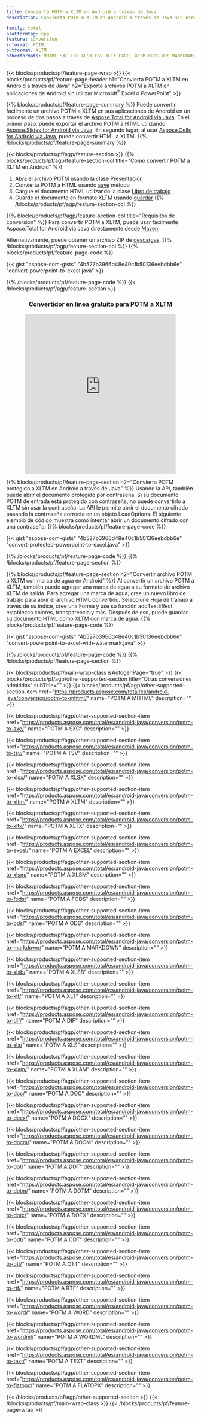 ```yaml
---
title: Convierta POTM a XLTM en Android a través de Java
description: Convierta POTM a XLTM en Android a través de Java sin usar Microsoft Excel o PowerPoint

family: total
platformtag: cpp
feature: conversion
informat: POTM
outformat: XLTM
otherformats: MHTML SXC TSV XLSX CSV XLTX EXCEL XLSM FODS ODS MARKDOWN XLSB XLT DIF XLS XLAM DOC DOCX DOCM DOT DOTM DOTX ODT OTT RTF WORD WORDML TEXT FLATOPX
---
```

{{< blocks/products/pf/feature-page-wrap >}}
{{< blocks/products/pf/feature-page-header h1="Convierta POTM a XLTM en Android a través de Java" h2="Exporte archivos POTM a XLTM en aplicaciones de Android sin utilizar Microsoft<sup>&reg;</sup> Excel o PowerPoint" >}}

{{% blocks/products/pf/feature-page-summary %}}
Puede convertir fácilmente un archivo POTM a XLTM en sus aplicaciones de Android en un proceso de dos pasos a través de [Aspose.Total for Android via Java](https://products.aspose.com/total/android-java/). En el primer paso, puede exportar el archivo POTM a HTML utilizando [Aspose.Slides for Android via Java](https://products.aspose.com/slides/android-java/). En segundo lugar, al usar [Aspose.Cells for Android via Java](https://products.aspose.com/cells/android-java/), puede convertir HTML a XLTM. 
{{% /blocks/products/pf/feature-page-summary  %}}

{{< blocks/products/pf/agp/feature-section >}}
{{% blocks/products/pf/agp/feature-section-col title="Cómo convertir POTM a XLTM en Android" %}}
1. Abra el archivo POTM usando la clase [Presentación](https://reference.aspose.com/slides/java/com.aspose.slides/Presentation)
2. Convierta POTM a HTML usando [save](https://reference.aspose.com/slides/java/com.aspose.slides/Presentation#save-java.lang.String-int-com.aspose.slides.ISaveOptions-) método
3. Cargue el documento HTML utilizando la clase [Libro de trabajo](https://reference.aspose.com/cells/java/com.aspose.cells/Workbook)
4. Guarde el documento en formato XLTM usando [guardar](https://reference.aspose.com/cells/java/com.aspose.cells/)
{{% /blocks/products/pf/agp/feature-section-col %}}

{{% blocks/products/pf/agp/feature-section-col title="Requisitos de conversión" %}}
Para convertir POTM a XLTM, puede usar fácilmente Aspose.Total for Android via Java directamente desde [Maven](https://releases.aspose.com/total/java/)

Alternativamente, puede obtener un archivo ZIP de [descargas](https://releases.aspose.com/total/androidjava).
{{% /blocks/products/pf/agp/feature-section-col %}}
{{% blocks/products/pf/feature-page-code %}}

{{< gist "aspose-com-gists" "4b527b3966d48e40c1b50136eebdbb6e" "convert-powerpoint-to-excel.java" >}}



{{% /blocks/products/pf/feature-page-code %}}
{{< /blocks/products/pf/agp/feature-section >}}
<div class="container-fluid agp-content bg-white aboutfile box-1 vh100 section nopbtm">
<div class=container>
<div class=row>
<div class="demobox tc col-md-12 padding-0" align="center">

<h3>Convertidor en línea gratuito para POTM a XLTM</h3>

<iframe style="border: none; height: 426px;" scrolling="no" src="https://total-conversion-app-65z5r2lp.qa.k8s.dynabic.com/?to=xltm&from=potm" id="child-iframe" width="80%"></iframe>

</div></div>
</div></div>

{{% blocks/products/pf/feature-page-section  h2="Convierta POTM protegido a XLTM en Android a través de Java" %}}
Usando la API, también puede abrir el documento protegido por contraseña. Si su documento POTM de entrada está protegido con contraseña, no puede convertirlo a XLTM sin usar la contraseña. La API le permite abrir el documento cifrado pasando la contraseña correcta en un objeto LoadOptions. El siguiente ejemplo de código muestra cómo intentar abrir un documento cifrado con una contraseña:
{{% blocks/products/pf/feature-page-code %}}

{{< gist "aspose-com-gists" "4b527b3966d48e40c1b50136eebdbb6e" "convert-protected-powerpoint-to-excel.java" >}}

{{% /blocks/products/pf/feature-page-code  %}}
{{% /blocks/products/pf/feature-page-section %}}

{{% blocks/products/pf/feature-page-section  h2="Convertir archivo POTM a XLTM con marca de agua en Android" %}}
Al convertir un archivo POTM a XLTM, también puede agregar una marca de agua a su formato de archivo XLTM de salida. Para agregar una marca de agua, cree un nuevo libro de trabajo para abrir el archivo HTML convertido. Seleccione Hoja de trabajo a través de su índice, cree una Forma y use su función addTextEffect, establezca colores, transparencia y más. Después de eso, puede guardar su documento HTML como XLTM con marca de agua.
{{% blocks/products/pf/feature-page-code %}}

{{< gist "aspose-com-gists" "4b527b3966d48e40c1b50136eebdbb6e" "convert-powerpoint-to-excel-with-watermark.java" >}}

{{% /blocks/products/pf/feature-page-code  %}}
{{% /blocks/products/pf/feature-page-section %}}

{{< blocks/products/pf/main-wrap-class isAutogenPage="true" >}}
{{< blocks/products/pf/agp/other-supported-section title="Otras conversiones admitidas" subTitle="" >}}
{{< blocks/products/pf/agp/other-supported-section-item href="https://products.aspose.com/total/es/android-java/conversion/potm-to-mhtml/" name="POTM A MHTML" description="" >}}

{{< blocks/products/pf/agp/other-supported-section-item href="https://products.aspose.com/total/es/android-java/conversion/potm-to-sxc/" name="POTM A SXC" description="" >}}

{{< blocks/products/pf/agp/other-supported-section-item href="https://products.aspose.com/total/es/android-java/conversion/potm-to-tsv/" name="POTM A TSV" description="" >}}

{{< blocks/products/pf/agp/other-supported-section-item href="https://products.aspose.com/total/es/android-java/conversion/potm-to-xlsx/" name="POTM A XLSX" description="" >}}

{{< blocks/products/pf/agp/other-supported-section-item href="https://products.aspose.com/total/es/android-java/conversion/potm-to-xltm/" name="POTM A XLTM" description="" >}}

{{< blocks/products/pf/agp/other-supported-section-item href="https://products.aspose.com/total/es/android-java/conversion/potm-to-xltx/" name="POTM A XLTX" description="" >}}

{{< blocks/products/pf/agp/other-supported-section-item href="https://products.aspose.com/total/es/android-java/conversion/potm-to-excel/" name="POTM A EXCEL" description="" >}}

{{< blocks/products/pf/agp/other-supported-section-item href="https://products.aspose.com/total/es/android-java/conversion/potm-to-xlsm/" name="POTM A XLSM" description="" >}}

{{< blocks/products/pf/agp/other-supported-section-item href="https://products.aspose.com/total/es/android-java/conversion/potm-to-fods/" name="POTM A FODS" description="" >}}

{{< blocks/products/pf/agp/other-supported-section-item href="https://products.aspose.com/total/es/android-java/conversion/potm-to-ods/" name="POTM A ODS" description="" >}}

{{< blocks/products/pf/agp/other-supported-section-item href="https://products.aspose.com/total/es/android-java/conversion/potm-to-markdown/" name="POTM A MARKDOWN" description="" >}}

{{< blocks/products/pf/agp/other-supported-section-item href="https://products.aspose.com/total/es/android-java/conversion/potm-to-xlsb/" name="POTM A XLSB" description="" >}}

{{< blocks/products/pf/agp/other-supported-section-item href="https://products.aspose.com/total/es/android-java/conversion/potm-to-xlt/" name="POTM A XLT" description="" >}}

{{< blocks/products/pf/agp/other-supported-section-item href="https://products.aspose.com/total/es/android-java/conversion/potm-to-dif/" name="POTM A DIF" description="" >}}

{{< blocks/products/pf/agp/other-supported-section-item href="https://products.aspose.com/total/es/android-java/conversion/potm-to-xls/" name="POTM A XLS" description="" >}}

{{< blocks/products/pf/agp/other-supported-section-item href="https://products.aspose.com/total/es/android-java/conversion/potm-to-xlam/" name="POTM A XLAM" description="" >}}

{{< blocks/products/pf/agp/other-supported-section-item href="https://products.aspose.com/total/es/android-java/conversion/potm-to-doc/" name="POTM A DOC" description="" >}}

{{< blocks/products/pf/agp/other-supported-section-item href="https://products.aspose.com/total/es/android-java/conversion/potm-to-docx/" name="POTM A DOCX" description="" >}}

{{< blocks/products/pf/agp/other-supported-section-item href="https://products.aspose.com/total/es/android-java/conversion/potm-to-docm/" name="POTM A DOCM" description="" >}}

{{< blocks/products/pf/agp/other-supported-section-item href="https://products.aspose.com/total/es/android-java/conversion/potm-to-dot/" name="POTM A DOT" description="" >}}

{{< blocks/products/pf/agp/other-supported-section-item href="https://products.aspose.com/total/es/android-java/conversion/potm-to-dotm/" name="POTM A DOTM" description="" >}}

{{< blocks/products/pf/agp/other-supported-section-item href="https://products.aspose.com/total/es/android-java/conversion/potm-to-dotx/" name="POTM A DOTX" description="" >}}

{{< blocks/products/pf/agp/other-supported-section-item href="https://products.aspose.com/total/es/android-java/conversion/potm-to-odt/" name="POTM A ODT" description="" >}}

{{< blocks/products/pf/agp/other-supported-section-item href="https://products.aspose.com/total/es/android-java/conversion/potm-to-ott/" name="POTM A OTT" description="" >}}

{{< blocks/products/pf/agp/other-supported-section-item href="https://products.aspose.com/total/es/android-java/conversion/potm-to-rtf/" name="POTM A RTF" description="" >}}

{{< blocks/products/pf/agp/other-supported-section-item href="https://products.aspose.com/total/es/android-java/conversion/potm-to-word/" name="POTM A WORD" description="" >}}

{{< blocks/products/pf/agp/other-supported-section-item href="https://products.aspose.com/total/es/android-java/conversion/potm-to-wordml/" name="POTM A WORDML" description="" >}}

{{< blocks/products/pf/agp/other-supported-section-item href="https://products.aspose.com/total/es/android-java/conversion/potm-to-text/" name="POTM A TEXT" description="" >}}

{{< blocks/products/pf/agp/other-supported-section-item href="https://products.aspose.com/total/es/android-java/conversion/potm-to-flatopx/" name="POTM A FLATOPX" description="" >}}


{{< /blocks/products/pf/agp/other-supported-section >}}
{{< /blocks/products/pf/main-wrap-class >}}
{{< /blocks/products/pf/feature-page-wrap >}}